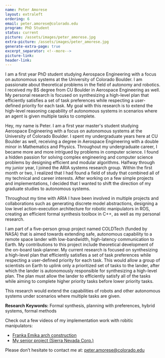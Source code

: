 ```yaml
---
name: Peter Amorese
layout: extraleft 
ordering: 6 
email: peter.amorese@colorado.edu
program: PhD Student
status: current
picture: /assets/images/peter_amorese.jpg 
extra-picture: /assets/images/peter_amorese.jpg 
generate-extra-page: true  
excerpt_separator: <!--more-->
picture-link: 
header-link: 
---
```

I am a first year PhD student studying Aerospace Engineering with a focus on autonomous systems at the University of Colorado Boulder. I am passionate about theoretical problems in the field of autonomy and robotics. I received my BS degree from CU Boulder in Aerospace Engineering as well. My personal research is focused on synthesizing a high-level plan that efficiently satisfies a set of task preferences while respecting a user-defined priority for each task. My goal with this research is to extend the high-level reasoning capability of autonomous systems in scenarios where an agent is given multiple tasks to complete.

<!--more-->

Hey, my name is Peter. I am a first year master's student studying Aerospace Engineering with a focus on autonomous systems at the University of Colorado Boulder. I spent my undergraduate years here at CU Boulder as well, receiving a degree in Aerospace Engineering with a double minor in Mathematics and Physics. Throughout my undergraduate career, I became more and more intrigued by problems in computer science. I found a hidden passion for solving complex engineering and computer science problems by designing efficient and modular algorithms. Halfway through my junior year, I joined the ARIA systems research group. Within the first month or two, I realized that I had found a field of study that combined all of my technical and career interests. After working on a few simple projects and implementations, I decided that I wanted to shift the direction of my graduate studies to autonomous systems. 

Throughout my time with ARIA I have been involved in multiple projects and collaborations such as generating discrete model abstractions, designing a low level action-execution architecture for robotic manipulators in ROS, creating an efficient formal synthesis toolbox in C++, as well as my personal research.

I am part of a five-person group project named COLDTech (funded by NASA) that is aimed towards extending safe, autonomous capability to a remote space lander with low-bandwidth, high-latency communication to Earth. My contributions to this project include theoretical development of the on-board task-planner. My current research is focused on synthesizing a high-level plan that efficiently satisfies a set of task preferences while respecting a user-defined priority for each task. This would allow a group of scientists on Earth to uplink only a prioritized set of tasks to the lander, after which the lander is autonomously responsible for synthesizing a high-level plan. The plan must allow the lander to efficiently satisfy all of the tasks while aiming to complete higher priority tasks before lower priority tasks.

This research would extend the capabilities of robots and other autonomous systems under scenarios where multiple tasks are given.

**Research Keywords:** Formal synthesis, planning with preferences, hybrid systems, formal methods

Check out a few videos of my implementation work with robitic manipulators:
- [Franka Emika arch construction](https://drive.google.com/file/d/1xAZwKilZLeHb8fRQPjrnoBElfLLl47bS/view?usp=sharing)
- [My senior project (Sierra Nevada Corp.)](https://drive.google.com/file/d/1WibYi7PaPPuNuwyvGRVkcpO4IcIw6KN_/view?usp=sharing)

Please don’t hesitate to contact me at: [peter.amorese@colorado.edu](mailto:peter.amorese@colorado.edu)
